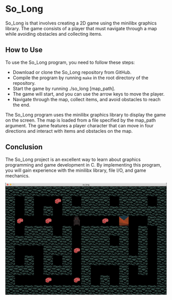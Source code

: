 # So_Long
So_Long is that involves creating a 2D game using the minilibx graphics library. The game consists of a player that must navigate through a map while avoiding obstacles and collecting items.

## How to Use
To use the So_Long program, you need to follow these steps:

+ Download or clone the So_Long repository from GitHub.
+ Compile the program by running ```make``` in the root directory of the repository.
+ Start the game by running ./so_long [map_path].
+ The game will start, and you can use the arrow keys to move the player.
+ Navigate through the map, collect items, and avoid obstacles to reach the end.

The So_Long program uses the minilibx graphics library to display the game on the screen. The map is loaded from a file specified by the map_path argument. The game features a player character that can move in four directions and interact with items and obstacles on the map.

## Conclusion
The So_Long project is an excellent way to learn about graphics programming and game development in C. By implementing this program, you will gain experience with the minilibx library, file I/O, and game mechanics.

<div align="center">
  <img width=550 height= 350 src="https://github.com/egulerr/So_Long/blob/main/so_long_readme.png">
</div>
